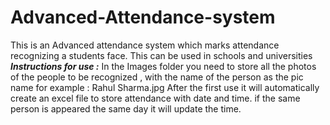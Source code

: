 # Advanced-Attendance-system
This is an Advanced attendance system which marks attendance recognizing a students face. This can be used in schools and universities
***Instructions for use :***
In the Images folder you need to store all the photos of the people to be recognized , with the name of the person as the pic name for example : Rahul Sharma.jpg
After the first use it will automatically create an excel file to store attendance with date and time.
if the same person is appeared the same day it will update the time.
